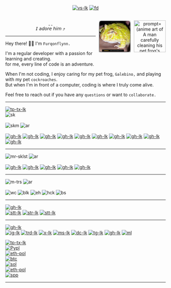 <!---------------------START------------------------------>
[t3]: https://text.media.giphy.com/v1/media/giphy.gif?token=eyJhbGciOiJIUzI1NiIsInR5cCI6IkpXVCJ9.eyJrZXkiOiJwcm9kLTIwMjAtMDQtMjIiLCJzdHlsZSI6ImgxdGl0bGUiLCJ0ZXh0IjoiRnVycW9uJTIwRmx5bm4lMjBpcyUyMGhlcmUhJTIwTGV0J3MlMjBDb2RlISIsImlhdCI6MTczMDI0NjExNX0.Ck6TMt3P1A2X_mx-AZMcyzDkqze1cs5hueOurb1es_g
[fd]:https://caturmahdialfurqon.github.io
[tp-tx-lk]: https://readme-typing-svg.demolab.com
[h2]: https://readme-typing-svg.demolab.com?font=Playfair+Display&size=25&pause=1000&color=F1F5F7&Center=true&width=435&lines=%E1%9D%B0.%E1%90%9F%E2%9D%97%EF%B8%8FCoding+is+My+Canvas...
[sk]: https://img.shields.io/badge/Skills-Programming_Languages-informational.svg?&color=cyan&style=plastic
[skm]: https://img.shields.io/badge/I'm%20proficient%20in%20:%20-cyan
[mr-sklst]: https://img.shields.io/badge/Currently%20expanding%20my%20skillset%20to%20include%20:%20-cyan
[m-trs]: https://img.shields.io/badge/My_interests_include_:_-cyan
[hck]: https://img.shields.io/badge/Hackintosh-cyan
[wc]:https://img.shields.io/badge/Web_Scraping-grey
[blk]:https://img.shields.io/badge/blockchain-blue
[eh]:https://img.shields.io/badge/Ethical_Hacking-white
[bs]:https://img.shields.io/badge/Bot_Script-grey
[ar]: https://img.shields.io/badge/%20⤵%20-007ACC
[st]: https://readme-typing-svg.demolab.com?font=Playfair+Display&pause=1000&width=435&lines=%F0%9F%93%9A+%EF%BC%B3%EF%BC%B4%EF%BC%A1%EF%BC%B4%EF%BC%B3
[tr]: https://readme-typing-svg.demolab.com?font=Playfair+Display&pause=1000&width=435&lines=%F0%9F%8E%96%EF%B8%8F+%EF%BC%B4%EF%BC%B2%EF%BC%AF%EF%BC%B0%EF%BC%A8%EF%BC%B9
[cn]: https://readme-typing-svg.demolab.com?font=Playfair+Display&pause=1000&width=435&lines=%F0%9F%AB%B1%F0%9F%8F%BC%E2%80%8D%F0%9F%AB%B2%F0%9F%8F%BB+%EF%BC%A7%EF%BC%A5%EF%BC%B4+%EF%BC%A9%EF%BC%AE+%EF%BC%B4%EF%BC%AF%EF%BC%B5%EF%BC%A3%EF%BC%A8
[stt-lk]: https://github.com/anuraghazra/github-readme-stats
[str-lk]: https://git.io/streak-stats
[stts]: https://github-readme-stats.vercel.app/api?username=caturmahdialfurqon&theme=vision-friendly-dark&rank_icon=github
[strk]: https://streak-stats.demolab.com?user=caturmahdialfurqon&theme=highcontrast&hide_border=false
[tl]: https://github-readme-stats.vercel.app/api/top-langs/?username=caturmahdialfurqon&layout=compact&hide_progress=false&theme=highcontrast
[bash]: https://img.shields.io/badge/Shell_script-121011.svg?style=for-the-badge&logo=gnu-bash&logoColor=white
[php]: https://img.shields.io/badge/PHP-777BB4.svg?style=for-the-badge&logo=php&logoColor=white
[py]: https://img.shields.io/badge/Python-14354C.svg?style=for-the-badge&logo=python&logoColor=white
[jv]: https://img.shields.io/badge/java-%23ED8B00.svg?style=for-the-badge&logo=java&logoColor=white
[js]: https://img.shields.io/badge/JavaScript-323330.svg?style=for-the-badge&logo=javascript&logoColor=F7DF1E
[ts]: https://img.shields.io/badge/TypeScript-007ACC.svg?style=for-the-badge&logo=typescript&logoColor=white
[njs]: https://img.shields.io/badge/Node.js-43853D.svg?style=for-the-badge&logo=node.js&logoColor=white
[go]: https://img.shields.io/badge/Go-00ADD8.svg?style=for-the-badge&logo=go&logoColor=white
[rb]: https://img.shields.io/badge/Ruby-CC342D.svg?style=for-the-badge&logo=ruby&logoColor=white
[rs]: https://img.shields.io/badge/Rust-000000.svg?style=for-the-badge&logo=rust&logoColor=white
[c]: https://img.shields.io/badge/C-00599C.svg?logo=c&style=for-the-badge&logoColor=white
[c#]: https://img.shields.io/badge/C%23-239120.svg?style=for-the-badge&logo=c-sharp&logoColor=white
[c++]: https://img.shields.io/badge/C++-00599C.svg?style=for-the-badge&logo=c%2B%2B&logoColor=white
[pl]: https://img.shields.io/badge/Perl-39457E.svg?style=for-the-badge&logo=perl&logoColor=white
[lua]: https://img.shields.io/badge/Lua-2C2D72.svg?style=for-the-badge&logo=lua&logoColor=white
[ig-lk]: https://instagram.com/thesilentreal
[trd-lk]: https://threads.net/thesilentreal
[x-lk]: https://x.com/furqonflynn
[dc-lk]: https://discord.com/user/furqonflynn
[tg-lk]: https://telegram.me/furqonflynn
[ms-lk]: https://mastodon.social/@furqonflynn
[gh-lk]: https://github.com/caturmahdialfurqon
[ig]: https://img.shields.io/badge/Instagram-E4405F.svg?style=for-the-badge&logo=instagram&logoColor=white
[trd]: https://img.shields.io/badge/Threads-000033.svg?style=for-the-badge&logo=threads&logoColor=white
[x]: https://img.shields.io/badge/Twitter-1DA1F2.svg?style=for-the-badge&logo=twitter&logoColor=white
[dc]: https://img.shields.io/badge/Discord-7289DA.svg?style=for-the-badge&logo=discord&logoColor=white
[tg]: https://img.shields.io/badge/Telegram-2CA5E0.svg?style=for-the-badge&logo=telegram&logoColor=white
[gh]: https://img.shields.io/badge/Github-100000.svg?style=for-the-badge&logo=github&logoColor=white
[ms]: https://img.shields.io/badge/-MASTODON-%232B90D9?style=for-the-badge&logo=mastodon&logoColor=white
[ml]: mailto:caturmahdi.alfurqon@icloud.com
[ml-b]:https://img.shields.io/badge/Mail-D14836?style=for-the-badge&logo=gmail&logoColor=white
[cff]: https://readme-typing-svg.herokuapp.com?font=Creepster&size=25&color=FFFFFF&center=false&lines=Buy+Me+Coffee!  
[spp]: https://paypal.me/caturmahdialfurqon
[spp-b]: https://img.shields.io/badge/I_APPRECIATE_YOUR-SUPPORT-000033.svg?&style=for-the-badge&logo=GitHub-Sponsors&logoColor=FF8C00
[pypl]: https://paypal.me/caturmahdialfurqon
[eth-pol]: https://raw.githubusercontent.com/caturmahdialfurqon/caturmahdialfurqon/refs/heads/main/QR-Code/eth-pol-address-qrcode.png
[btc]: https://raw.githubusercontent.com/caturmahdialfurqon/caturmahdialfurqon/refs/heads/main/QR-Code/btc-address-qrcode.png
[sol]: https://raw.githubusercontent.com/caturmahdialfurqon/caturmahdialfurqon/refs/heads/main/QR-Code/benice.sol-address-qrcode.png
[pypl-b]: https://img.shields.io/badge/Paypal-00457C.svg?&style=for-the-badge&logo=paypal&logoColor=white
[eth-b]: https://img.shields.io/badge/ETH-0x07Fe74030B01B1F9A9c2699929d7CAFDa66Ebf06-informational.svg?&style=for-the-badge&color=blue
[ethx]: https://img.shields.io/badge/Ethereum-0x07Fe74030B01B1F9A9c2699929d7CAFDa66Ebf06-blue?&style=for-the-badge&logo=Ethereum&logoColor=blue
[btc-b]: https://img.shields.io/badge/Bitcoin-bc1qf8d3fcl4zf08qy3ecz8jyw3cf8y8urd0s2g32s-FF8C00.svg?&style=for-the-badge&logo=bitcoin&logoColor=FF8C00
[sol-b]: https://img.shields.io/badge/SOL-73hvmQLGmfxXiJqvqiG2MwZReC9H3tFusZJGfffrBHpy-9B59B6.svg?&style=for-the-badge&logo=solana&logoColor=9B59B6
[pol-b]: https://img.shields.io/badge/POL-0x07Fe74030B01B1F9A9c2699929d7CAFDa66Ebf06-cyan.svg?&style=for-the-badge&logo=POLYGON&logoColor=cyan
[vs-lk]: https://github.com/antonkomarev/github-profile-views-counter
[vws]: https://komarev.com/ghpvc/?username=caturmahdialfurqon&label=Profile%20views&color=00CED1&style=plastic
[tph-lk]: https://github.com/ryo-ma/github-profile-trophy
[tph]: https://github-profile-trophy.vercel.app/?username=caturmahdialfurqon&theme=chalk&no-bg=true&margin-w=15
[gp]: https://img.shields.io/badge/Github_Page:-Flynn_Docs-B22222.svg?logo=github&logoColor=white&color=B22222
<!-------END-Configuration--------STARTING_h1----------->

<div align="center">
  
[![vs-lk][vws]][vs-lk]
[![fd][gp]][fd] <br><br>
<!--[![gh-lk][t3]][gh-lk]-->
<!-----------------------me-and-gale--------------------> 
[<img src="https://github.com/user-attachments/assets/93f783fe-2563-4ba3-a378-b47c49119506" title="prompt=(anime art of A man carefully cleaning his pet frog's tank, ensuring its health and happiness:1.2), masterpiece, 4k, best quality, anime art
negativePrompt=(worst quality, low quality:1.3), , low-quality, deformed, text, poorly drawn, hilariously bad drawing, bad 3D render
guidanceScale=7
seed=752697701" width="100" height="100" style="float: right; margin-left: 10px;"/>&nbsp;](https://www.instagram.com/stories/highlights/17945324393890000/) [<img src="galebino/galebino-2.jpeg" title="galebino" alt="packman_frog" width="100" height="100" style="float: right; margin-left: 10px;"/>&nbsp;](https://www.instagram.com/stories/highlights/17945324393890000/) <br>
𝘐 𝘢𝘥𝘰𝘳𝘦 𝘩𝘪𝘮 ⤴
<!------------------------about-me---------------------->
<div align=left > <hr>

Hey there! 👋🏼 I'm `Furqonflynn.`

I'm a regular developer with a passion for learning and creating. <br> for me, every line of code is an adventure.

When I'm not coding, I enjoy caring for my pet frog, `Galebino,` and playing with my pet `cockroaches`. <br> But when I'm in front of a computer, coding is where I truly come alive.

Feel free to reach out if you have any `questions` or want to `collaborate.` <hr>
<!------------------------skill------------------------->
[![tp-tx-lk][h2]][tp-tx-lk] <br>
![sk] <br><br>
![skm] ![ar] <br><br> [![gh-lk][bash]][gh-lk] [![gh-lk][php]][gh-lk] [![gh-lk][py]][gh-lk] [![gh-lk][js]][gh-lk] [![gh-lk][ts]][gh-lk] [![gh-lk][njs]][gh-lk] [![gh-lk][go]][gh-lk] [![gh-lk][rb]][gh-lk] [![gh-lk][pl]][gh-lk] [![gh-lk][lua]][gh-lk] <hr>
![mr-sklst] ![ar] <br><br> [![gh-lk][jv]][gh-lk] [![gh-lk][c]][gh-lk] [![gh-lk][c#]][gh-lk] [![gh-lk][c++]][gh-lk] [![gh-lk][rs]][gh-lk] <hr>
![m-trs] ![ar] <br><br> ![wc] ![blk] ![eh] ![hck] ![bs]
<hr>

<!------------------------stats------------------------->
[![gh-lk][st]][gh-lk] <br>
[![stt-lk][stts]][stt-lk]
[![str-lk][strk]][str-lk]
[![stt-lk][tl]][stt-lk] <hr>
<!------------------------trophy------------------------
[![gh-lk][tr]][gh-lk]
[![tph-lk][tph]][tph-lk] -->
<!------------------------contact----------------------->
[![gh-lk][cn]][gh-lk] <br>
[![ig-lk][ig]][ig-lk] [![trd-lk][trd]][trd-lk] [![x-lk][x]][x-lk] [![ms-lk][ms]][ms-lk] [![dc-lk][dc]][dc-lk] [![tg-lk][tg]][tg-lk] [![gh-lk][gh]][gh-lk] [![ml][ml-b]][ml]
<!------------------------support----------------------->
[![tp-tx-lk][cff]][tp-tx-lk] <br>
[![Pypl][pypl-b]][pypl] <br> [![eth-pol][ethx]][eth-pol] <br> [![btc][btc-b]][btc] <br> [![sol][sol-b]][sol] <br> [![eth-pol][pol-b]][eth-pol] <br> [![spp][spp-b]][spp] <hr>
<!-------------------------END-------------------------->


